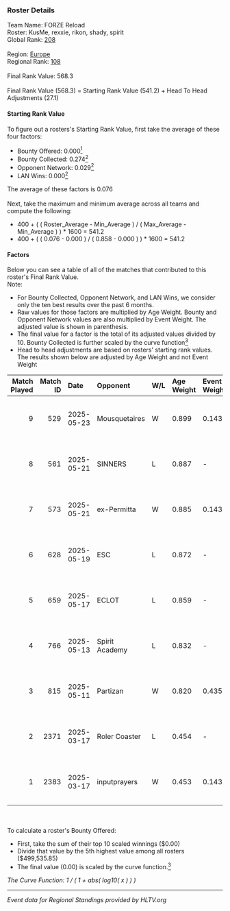 ### Roster Details<br />
Team Name: FORZE Reload<br />
Roster: KusMe, rexxie, rikon, shady, spirit<br />
Global Rank: [208](../../standings_global_2025_07_07.md)<br />
<br />
Region: [Europe]( ../../standings_europe_2025_07_07.md)<br />
Regional Rank: [108]( ../../standings_europe_2025_07_07.md)<br />
<br />
Final Rank Value:  568.3<br />
<br />
Final Rank Value (568.3) = Starting Rank Value (541.2) + Head To Head Adjustments (27.1)<br />

#### Starting Rank Value<br />
To figure out a rosters's Starting Rank Value, first take the average of these four factors:<br />
- Bounty Offered: 0.000[<sup>1</sup>](#table2)
- Bounty Collected: 0.274[<sup>2</sup>](#table1)
- Opponent Network: 0.029[<sup>2</sup>](#table1)
- LAN Wins: 0.000[<sup>2</sup>](#table1)

The average of these factors is 0.076<br />
<br />
Next, take the maximum and minimum average across all teams and compute the following:<br />
- 400 + ( ( Roster_Average - Min_Average ) / ( Max_Average - Min_Average ) ) * 1600 = 541.2
- 400 + ( ( 0.076 - 0.000 ) / ( 0.858 - 0.000 ) ) * 1600 = 541.2


#### Factors<br />
Below you can see a table of all of the matches that contributed to this roster's Final Rank Value.<br />
Note:<br />

- For Bounty Collected, Opponent Network, and LAN Wins, we consider only the ten best results over the past 6 months.
- Raw values for those factors are multiplied by Age Weight. Bounty and Opponent Network values are also multiplied by Event Weight. The adjusted value is shown in parenthesis.
- The final value for a factor is the total of its adjusted values divided by 10. Bounty Collected is further scaled by the curve function[<sup>3</sup>](#curveFunction)
- Head to head adjustments are based on rosters' starting rank values. The results shown below are adjusted by Age Weight and not Event Weight
<span id="table1"></span><br />


| Match Played | Match ID | Date       | Opponent       | W/L | Age Weight | Event Weight | Bounty Collected | Opponent Network | LAN Wins  | H2H Adj. | Roster                                  |
| -: | -: | :- | :- | :- | :- | :- | :- | :- | :- | -: | :- |
|            9 |      529 | 2025-05-23 | Mousquetaires  | W   | 0.899      | 0.143        | 0.000 (0.000)    | 0.086 (0.011)    | 0 (0.000) |    11.66 | KusMe, rexxie, rikon, shady, spirit     |
|            8 |      561 | 2025-05-21 | SINNERS        | L   | 0.887      | -            | -                | -                | -         |    -3.58 | KusMe, rexxie, rikon, shady, spirit     |
|            7 |      573 | 2025-05-21 | ex-Permitta    | W   | 0.885      | 0.143        | 0.000 (0.000)    | 0.038 (0.005)    | 0 (0.000) |    11.94 | KusMe, rexxie, rikon, shady, spirit     |
|            6 |      628 | 2025-05-19 | ESC            | L   | 0.872      | -            | -                | -                | -         |   -11.73 | KusMe, rexxie, rikon, shady, spirit     |
|            5 |      659 | 2025-05-17 | ECLOT          | L   | 0.859      | -            | -                | -                | -         |    -2.74 | KusMe, rexxie, rikon, shady, spirit     |
|            4 |      766 | 2025-05-13 | Spirit Academy | L   | 0.832      | -            | -                | -                | -         |    -1.39 | KusMe, rexxie, rikon, shady, spirit     |
|            3 |      815 | 2025-05-11 | Partizan       | W   | 0.820      | 0.435        | 0.063 (0.022)    | 0.746 (0.266)    | 0 (0.000) |    23.09 | KusMe, rexxie, rikon, shady, spirit     |
|            2 |     2371 | 2025-03-17 | Roler Coaster  | L   | 0.454      | -            | -                | -                | -         |    -7.22 | KusMe, rexxie, shady, Something, spirit |
|            1 |     2383 | 2025-03-17 | inputprayers   | W   | 0.453      | 0.143        | 0.000 (0.000)    | 0.107 (0.007)    | 0 (0.000) |     7.04 | KusMe, rexxie, shady, Something, spirit |

<br />
<span id="table2"></span><br />
To calculate a roster's Bounty Offered:<br />

- First, take the sum of their top 10 scaled winnings ($0.00)
- Divide that value by the 5th highest value among all rosters ($499,535.85)
- The final value (0.00) is scaled by the curve function.[<sup>3</sup>](#curveFunction)

<span id="curveFunction"></span>_The Curve Function: 1 / ( 1 + abs( log10( x ) ) )_<br />

---
_Event data for Regional Standings provided by HLTV.org_<br />
